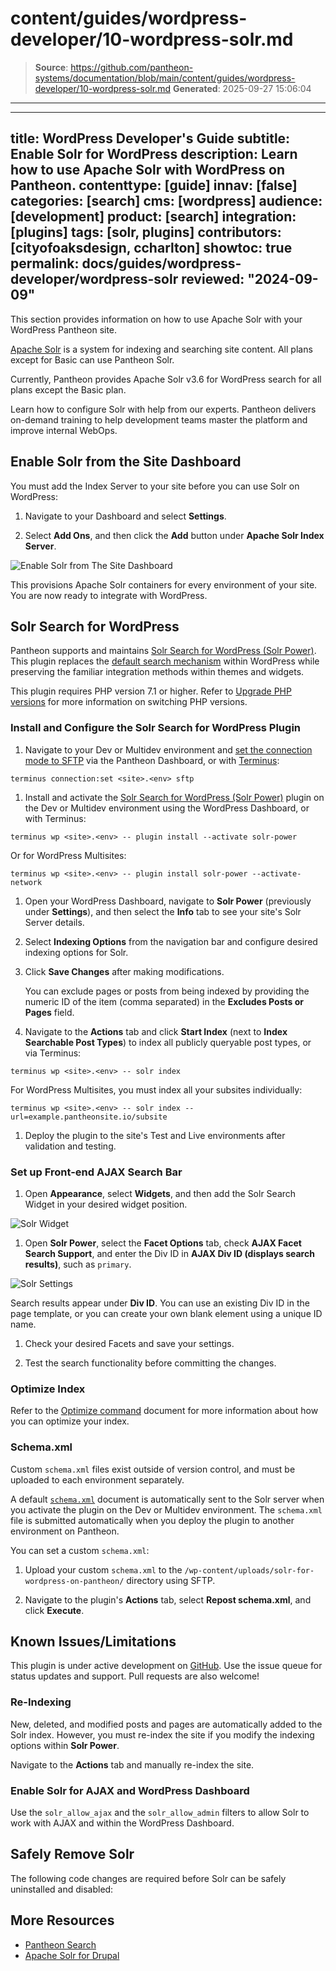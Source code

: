 # content/guides/wordpress-developer/10-wordpress-solr.md

> **Source**: https://github.com/pantheon-systems/documentation/blob/main/content/guides/wordpress-developer/10-wordpress-solr.md
> **Generated**: 2025-09-27 15:06:04

---

---
title: WordPress Developer's Guide
subtitle: Enable Solr for WordPress
description: Learn how to use Apache Solr with WordPress on Pantheon.
contenttype: [guide]
innav: [false]
categories: [search]
cms: [wordpress]
audience: [development]
product: [search]
integration: [plugins]
tags: [solr, plugins]
contributors: [cityofoaksdesign, ccharlton]
showtoc: true
permalink: docs/guides/wordpress-developer/wordpress-solr
reviewed: "2024-09-09"
---

This section provides information on how to use Apache Solr with your WordPress Pantheon site.

[Apache Solr](/solr) is a system for indexing and searching site content. All plans except for Basic can use Pantheon Solr.

Currently, Pantheon provides Apache Solr v3.6 for WordPress search for all plans except the Basic plan.

<Enablement title="Get WebOps Training" link="https://pantheon.io/learn-pantheon?docs">

Learn how to configure Solr with help from our experts. Pantheon delivers on-demand training to help development teams master the platform and improve internal WebOps.

</Enablement>

## Enable Solr from the Site Dashboard

You must add the Index Server to your site before you can use Solr on WordPress:

1. Navigate to your Dashboard and select **Settings**.

1. Select **Add Ons**, and then click the **Add** button under **Apache Solr Index Server**.

![Enable Solr from The Site Dashboard](../../../images/dashboard/new-dashboard/2024/settings-addons-solr.png)

This provisions Apache Solr containers for every environment of your site. You are now ready to integrate with WordPress.

## Solr Search for WordPress

Pantheon supports and maintains [Solr Search for WordPress (Solr Power)](https://wordpress.org/plugins/solr-power/). This plugin replaces the [default search mechanism](https://codex.wordpress.org/Class_Reference/WP_Query#Search_Parameter) within WordPress while preserving the familiar integration methods within themes and widgets.

This plugin requires PHP version 7.1 or higher. Refer to [Upgrade PHP versions](/guides/php/php-versions) for more information on switching PHP versions.

### Install and Configure the Solr Search for WordPress Plugin

1. Navigate to your Dev or Multidev environment and [set the connection mode to SFTP](/guides/sftp) via the Pantheon Dashboard, or with [Terminus](/terminus):

 ```bash{promptUser: user}
 terminus connection:set <site>.<env> sftp
 ```

1. Install and activate the [Solr Search for WordPress (Solr Power)](https://wordpress.org/plugins/solr-power/) plugin on the Dev or Multidev environment using the WordPress Dashboard, or with Terminus:

 ```bash{promptUser: user}
 terminus wp <site>.<env> -- plugin install --activate solr-power
 ```

 Or for WordPress Multisites:

 ```bash{promptUser: user}
 terminus wp <site>.<env> -- plugin install solr-power --activate-network
 ```

1. Open your WordPress Dashboard, navigate to **Solr Power** (previously under **Settings**), and then select the **Info** tab to see your site's Solr Server details.

1. Select **Indexing Options** from the navigation bar and configure desired indexing options for Solr.

1. Click **Save Changes** after making modifications.

   <Alert title="Note" type="info">

   You can exclude pages or posts from being indexed by providing the numeric ID of the item (comma separated) in the **Excludes Posts or Pages** field.

   </Alert>

1. Navigate to the **Actions** tab and click **Start Index** (next to **Index Searchable Post Types**) to index all publicly queryable post types, or via Terminus:

 ```bash{promptUser: user}
 terminus wp <site>.<env> -- solr index
 ```

 For WordPress Multisites, you must index all your subsites individually:

 ```bash{promptUser: user}
 terminus wp <site>.<env> -- solr index --url=example.pantheonsite.io/subsite
 ```

1. Deploy the plugin to the site's Test and Live environments after validation and testing.

### Set up Front-end AJAX Search Bar

1. Open **Appearance**, select **Widgets**, and then add the Solr Search Widget in your desired widget position.

  ![Solr Widget](../../../images/add-solr-widget.png)

1. Open **Solr Power**, select the **Facet Options** tab, check **AJAX Facet Search Support**, and enter the Div ID in **AJAX Div ID (displays search results)**, such as `primary`.

  ![Solr Settings](../../../images/solr-widget-settings.png)

   Search results appear under **Div ID**. You can use an existing Div ID in the page template, or you can create your own blank element using a unique ID name.

1. Check your desired Facets and save your settings.

1. Test the search functionality before committing the changes.

### Optimize Index

Refer to the [Optimize command](https://solarium.readthedocs.io/en/stable/queries/update-query/building-an-update-query/optimize-command/) document for more information about how you can optimize your index.

### Schema.xml

<Alert title="Note" type="info">

Custom `schema.xml` files exist outside of version control, and must be uploaded to each environment separately.

</Alert>

A default [`schema.xml`](https://github.com/pantheon-systems/solr-power/blob/master/schema.xml) document is automatically sent to the Solr server when you activate the plugin on the Dev or Multidev environment. The `schema.xml` file is submitted automatically when you deploy the plugin to another environment on Pantheon.

You can set a custom `schema.xml`:

1. Upload your custom `schema.xml` to the `/wp-content/uploads/solr-for-wordpress-on-pantheon/` directory using SFTP.

1. Navigate to the plugin's **Actions** tab, select **Repost schema.xml**, and click **Execute**.

## Known Issues/Limitations

This plugin is under active development on [GitHub](https://github.com/pantheon-systems/solr-power). Use the issue queue for status updates and support. Pull requests are also welcome!

### Re-Indexing

New, deleted, and modified posts and pages are automatically added to the Solr index. However, you must re-index the site if you modify the indexing options within **Solr Power**.

Navigate to the **Actions** tab and manually re-index the site.

### Enable Solr for AJAX and WordPress Dashboard

Use the `solr_allow_ajax` and the `solr_allow_admin` filters to allow Solr to work with AJAX and within the WordPress Dashboard.

## Safely Remove Solr

The following code changes are required before Solr can be safely uninstalled and disabled:

<Partial file="remove-addons/wp-solr.md" />

## More Resources

- [Pantheon Search](/solr)
- [Apache Solr for Drupal](/guides/solr-drupal/solr-drupal)
